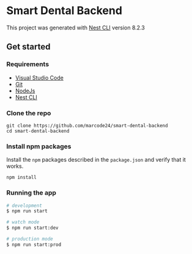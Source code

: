 # Smart Dental Backend

This project was generated with [Nest CLI](https://github.com/nestjs/nest-cli) version 8.2.3

## Get started

### Requirements

- [Visual Studio Code](https://code.visualstudio.com/)
- [Git](https://git-scm.com/downloads)
- [NodeJs](https://nodejs.org/en/)
- [Nest CLI](https://docs.nestjs.com/cli/overview)

### Clone the repo

```shell
git clone https://github.com/marcode24/smart-dental-backend
cd smart-dental-backend
```

### Install npm packages

Install the `npm` packages described in the `package.json` and verify that it works.

```shell
npm install
```

### Running the app

```bash
# development
$ npm run start

# watch mode
$ npm run start:dev

# production mode
$ npm run start:prod
```
